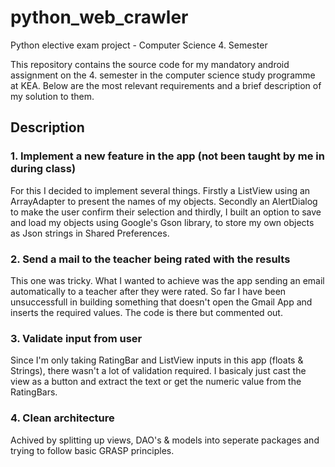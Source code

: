 # python_web_crawler
Python elective exam project - Computer Science 4. Semester

This repository contains the source code for my mandatory android assignment on the 4. semester in the computer science study programme at KEA. Below are the most relevant requirements and a brief description of my solution to them.

## Description
### 1. Implement a new feature in the app (not been taught by me in during class) 
For this I decided to implement several things. Firstly a ListView using an ArrayAdapter to present the names of my objects. Secondly an AlertDialog to make the user confirm their selection and thirdly, I built an option to save and load my objects using Google's Gson library, to store my own objects as Json strings in Shared Preferences.

### 2. Send a mail to the teacher being rated with the results
This one was tricky. What I wanted to achieve was the app sending an email automatically to a teacher after they were rated. So far I have been unsuccessfull in building something that doesn't open the Gmail App and inserts the required values. The code is there but commented out.

### 3. Validate input from user
Since I'm only taking RatingBar and ListView inputs in this app (floats & Strings), there wasn't a lot of validation required. I basicaly just cast the view as a button and extract the text or get the numeric value from the RatingBars.

### 4. Clean architecture 
Achived by splitting up views, DAO's & models into seperate packages and trying to follow basic GRASP principles.
